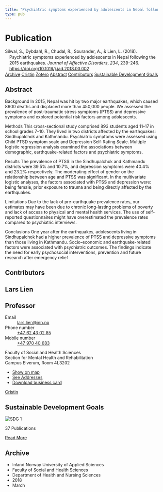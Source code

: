 ```yaml
---
title: "Psychiatric symptoms experienced by adolescents in Nepal following the 2015 earthquakes"
type: pub
---
```

<h1>Publication</h1>
<article id="csl-bib-container-2IPT9CKC" class="csl-bib-container">
  <div class="csl-bib-body" style="line-height: 1.35; padding-left: 1em; text-indent:-1em;">
  <div class="csl-entry">Silwal, S., Dybdahl, R., Chudal, R., Sourander, A., &amp; Lien, L. (2018). Psychiatric symptoms experienced by adolescents in Nepal following the 2015 earthquakes. <i>Journal of Affective Disorders</i>, <i>234</i>, 239&#x2013;246. <a href="https://doi.org/10.1016/j.jad.2018.03.002">https://doi.org/10.1016/j.jad.2018.03.002</a></div>
</div>
  <div class="csl-bib-buttons">
    <a href="#taxonomy-article-2IPT9CKC" class="csl-bib-button">Archive</a>
    <a href="https://app.cristin.no/results/show.jsf?id=1574791" alt="Cristin URL" class="csl-bib-button">Cristin</a>
    <a href="http://zotero.org/groups/5022929/items/2IPT9CKC" alt="Zotero URL" class="csl-bib-button">Zotero</a>
    <a href="#abstract-article-2IPT9CKC" class="csl-bib-button">Abstract</a>
    <a href="#contributors-article-2IPT9CKC" class="csl-bib-button">Contributors</a>
    <a href="#sdg-article-2IPT9CKC" class="csl-bib-button">Sustainable Development Goals</a>
  </div>
  <div id="csl-bib-meta-container-2IPT9CKC"></div>
</article>
<div id="csl-bib-meta-2IPT9CKC" class="csl-bib-meta">
  <article id="abstract-article-2IPT9CKC" class="abstract-article">
    <h1>Abstract</h1>
    Background 
In 2015, Nepal was hit by two major earthquakes, which caused 8900 deaths and displaced more than 450,000 people. We assessed the prevalence of post-traumatic stress symptoms (PTSS) and depressive symptoms and explored potential risk factors among adolescents. 
 
Methods 
This cross-sectional study comprised 893 students aged 11–17 in school grades 7–10. They lived in two districts affected by the earthquakes: Sindhupalchok and Kathmandu. Psychiatric symptoms were assessed using Child PTSD symptom scale and Depression Self-Rating Scale. Multiple logistic regression analysis examined the associations between demographic, earthquake-related factors and psychiatric symptoms. 
 
Results 
The prevalence of PTSS in the Sindhupalchok and Kathmandu districts were 39.5% and 10.7%, and depression symptoms were 40.4% and 23.2% respectively. The moderating effect of gender on the relationship between age and PTSS was significant. In the multivariate logistic analyses, the factors associated with PTSS and depression were: being female, prior exposure to trauma and being directly affected by the earthquakes. 
 
Limitations 
Due to the lack of pre-earthquake prevalence rates, our estimates may have been due to chronic long-lasting problems of poverty and lack of access to physical and mental health services. The use of self-reported questionnaires might have overestimated the prevalence rates compared to psychiatric interviews. 
 
Conclusions 
One year after the earthquakes, adolescents living in Sindhupalchok had a higher prevalence of PTSS and depressive symptoms than those living in Kathmandu. Socio-economic and earthquake-related factors were associated with psychiatric outcomes. The findings indicate the need for early psychosocial interventions, prevention and future research after emergency relief
  </article>
  <article id="contributors-article-2IPT9CKC" class="contributors-article">
    <h1>Contributors</h1>
    <div class="personas">
<div class="vrtx-hinn-person-card">
<div class="photo">
<i class="lar la-user-circle missing-person"></i>
</div>
<div class="info">
<hgroup><h1>Lars Lien</h1>
<h2>Professor</h2>
</hgroup><dl>
<dt>Email</dt>
<dd>
<a href="mailto:lars.lien@inn.no">lars.lien@inn.no</a>
</dd>
<dt>Phone number</dt>
<dd><a href="tel:+4762430285">
+47 62 43 02 85
</a></dd>
<dt>Mobile number</dt>
<dd><a href="tel:+4797040683">
+47 970 40 683
</a></dd>
</dl>
<p>
Faculty of Social and Health Sciences<br>
Section for Mental Health and Rehabilitation<br>
Campus Elverum,
Room 4L3202
</p>
<ul class="vrtx-hinn-links">
<li><a href="https://www.google.com/maps?q=60.88177,11.53669">Show on map</a></li>
<li><a href="https://www.inn.no/english/find-an-employee/lars-lien.html#vrtx-hinn-addresses">See Addresses</a></li>
<li><a href="https://www.inn.no/english/find-an-employee/lars-lien.html?vrtx=vcf">Download business card</a></li>
</ul>
</div>
</div>
<a href="https://app.cristin.no/persons/show.jsf?id=14287" alt="Cristin URL" class="personas-cristin">Cristin</a>
</div>
  </article>
  <article id="sdg-article-2IPT9CKC" class="sdg-article">
    <h1>Sustainable Development Goals</h1>
    <div class="sdg-container"><div id="sdg1" class="sdg">
<img src="{{< params subfolder >}}images/sdg/sdg01_en.png" class="image" alt="SDG 1">
<div class="sdg-overlay">
<p class="sdg-publication-count"><span>37</span> Publications</p>
<p><a href="https://sdgs.un.org/goals/goal1" class="sdg-read-more">Read More</a></p>
</div>
</div></div>
  </article>
  <article id="taxonomy-article-2IPT9CKC" class="taxonomy-article">
    <h1>Archive</h1>
    <ul>
      <li>Inland Norway University of Applied Sciences</li>
      <li>Faculty of Social and Health Sciences</li>
      <li>Department of Health and Nursing Sciences</li>
      <li>2018</li>
      <li>March</li>
    </ul>
  </article>
</div>
